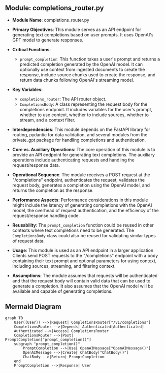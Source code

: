 ## Module: completions_router.py
- **Module Name**: completions_router.py

- **Primary Objectives**: This module serves as an API endpoint for generating text completions based on user prompts. It uses OpenAI's GPT model to generate responses.

- **Critical Functions**: 
  - `prompt_completion`: This function takes a user's prompt and returns a predicted completion generated by the OpenAI model. It can optionally use context from ingested documents to create the response, include source chunks used to create the response, and return data chunks following OpenAI's streaming model.

- **Key Variables**: 
  - `completions_router`: The API router object.
  - `CompletionsBody`: A class representing the request body for the completions endpoint. It includes variables for the user's prompt, whether to use context, whether to include sources, whether to stream, and a context filter.

- **Interdependencies**: This module depends on the FastAPI library for routing, pydantic for data validation, and several modules from the private_gpt package for handling completions and authentication.

- **Core vs. Auxiliary Operations**: The core operation of this module is to provide an API endpoint for generating text completions. The auxiliary operations include authenticating requests and handling the request/response data.

- **Operational Sequence**: The module receives a POST request at the "/completions" endpoint, authenticates the request, validates the request body, generates a completion using the OpenAI model, and returns the completion as the response.

- **Performance Aspects**: Performance considerations in this module might include the latency of generating completions with the OpenAI model, the overhead of request authentication, and the efficiency of the request/response handling code.

- **Reusability**: The `prompt_completion` function could be reused in other contexts where text completions need to be generated. The `CompletionsBody` class could also be reused for validating similar types of request data.

- **Usage**: This module is used as an API endpoint in a larger application. Clients send POST requests to the "/completions" endpoint with a body containing their text prompt and optional parameters for using context, including sources, streaming, and filtering context.

- **Assumptions**: The module assumes that requests will be authenticated and that the request body will contain valid data that can be used to generate a completion. It also assumes that the OpenAI model will be available and capable of generating completions.
## Mermaid Diagram
```mermaid
graph TB
    User((User)) -->|Request| CompletionsRouter["/v1/completions"]
    CompletionsRouter -->|Depends| Authenticated[Authenticated]
    Authenticated -->|Access| CompletionsRouter
    CompletionsRouter -->|Post| PromptCompletion["prompt_completion()"]
    subgraph "prompt_completion()"
        PromptCompletion -->|Use| OpenAIMessage["OpenAIMessage()"]
        OpenAIMessage -->|Create| ChatBody["ChatBody()"]
        ChatBody -->|Return| PromptCompletion
    end
    PromptCompletion -->|Response| User
```
